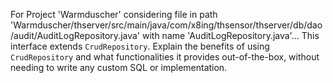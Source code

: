 For Project 'Warmduscher' considering file in path 'Warmduscher/thserver/src/main/java/com/x8ing/thsensor/thserver/db/dao/audit/AuditLogRepository.java' with name 'AuditLogRepository.java'... 
This interface extends `CrudRepository`. Explain the benefits of using `CrudRepository` and what functionalities it provides out-of-the-box, without needing to write any custom SQL or implementation.